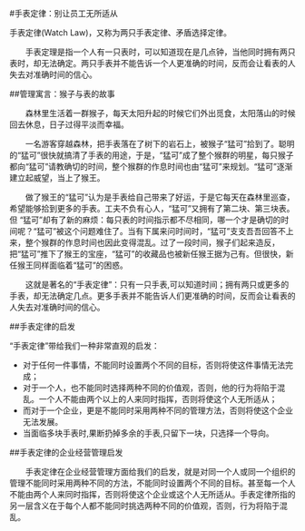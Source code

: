 #手表定律：别让员工无所适从

手表定律(Watch Law)，又称为两只手表定律、矛盾选择定律。

　　手表定理是指一个人有一只表时，可以知道现在是几点钟，当他同时拥有两只表时，却无法确定。两只手表并不能告诉一个人更准确的时间，反而会让看表的人失去对准确时间的信心。

##管理寓言：猴子与表的故事

　　森林里生活着一群猴子，每天太阳升起的时候它们外出觅食，太阳落山的时候回去休息，日子过得平淡而幸福。

　　一名游客穿越森林，把手表落在了树下的岩石上，被猴子“猛可”拾到了。聪明的“猛可”很快就搞清了手表的用途，于是，“猛可”成了整个猴群的明星，每只猴子都向“猛可”请教确切的时间，整个猴群的作息时间也由“猛可”来规划。“猛可”逐渐建立起威望，当上了猴王。

　　做了猴王的“猛可”认为是手表给自己带来了好运，于是它每天在森林里巡查，希望能够拾到更多的手表。工夫不负有心人，“猛可”又拥有了第二块、第三块表。但 “猛可”却有了新的麻烦：每只表的时间指示都不尽相同，哪一个才是确切的时间呢？“猛可”被这个问题难住了。当有下属来问时间时，“猛可”支支吾吾回答不上来，整个猴群的作息时间也因此变得混乱。过了一段时间，猴子们起来造反，把“猛可”推下了猴王的宝座，“猛可”的收藏品也被新任猴王据为己有。但很快，新任猴王同样面临着“猛可”的困惑。

　　这就是著名的“手表定律”：只有一只手表,可以知道时间；拥有两只或更多的手表，却无法确定几点。更多手表并不能告诉人们更准确的时间，反而会让看表的人失去对准确时间的信心。

##手表定律的启发

“手表定律”带给我们一种非常直观的启发：

* 对于任何一件事情，不能同时设置两个不同的目标，否则将使这件事情无法完成；
* 对于一个人，也不能同时选择两种不同的价值观，否则，他的行为将陷于混乱。一个人不能由两个以上的人来同时指挥，否则将使这个人无所适从；
* 而对于一个企业，更是不能同时采用两种不同的管理方法，否则将使这个企业无法发展。
* 当面临多块手表时,果断扔掉多余的手表,只留下一块，只选择一个导向。


##手表定律的企业经营管理启发

　　手表定律在企业经营管理方面给我们的启发，就是对同一个人或同一个组织的管理不能同时采用两种不同的方法，不能同时设置两个不同的目标。甚至每一个人不能由两个人来同时指挥，否则将使这个企业或这个人无所适从。手表定律所指的另一层含义在于每个人都不能同时挑选两种不同的价值观，否则，行为将陷于混乱。


